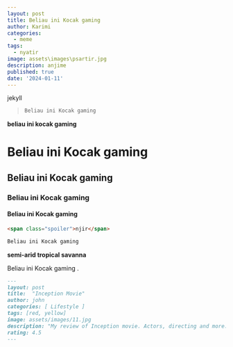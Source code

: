 ```yaml
---
layout: post
title: Beliau ini Kocak gaming
author: Karimi
categories:
  - meme
tags:
  - nyatir
image: assets\images\psartir.jpg
description: anjime
published: true
date: '2024-01-11'
---
```

jekyll

> ```javascript
> Beliau ini Kocak gaming
> ```

**beliau ini kocak gaming**

# Beliau ini Kocak gaming

## Beliau ini Kocak gaming

### Beliau ini Kocak gaming

#### Beliau ini Kocak gaming

```html
<span class="spoiler">njir</span>

```

```html
Beliau ini Kocak gaming

```

**semi-arid tropical savanna**

Beliau ini Kocak gaming .

```md
---
layout: post
title:  "Inception Movie"
author: john
categories: [ Lifestyle ]
tags: [red, yellow]
image: assets/images/11.jpg
description: "My review of Inception movie. Actors, directing and more."
rating: 4.5
---

```

